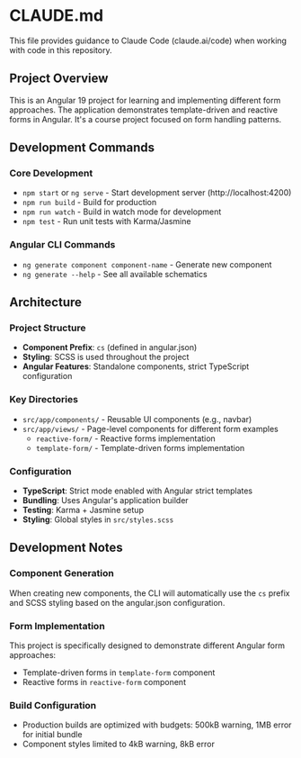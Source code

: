 # CLAUDE.md

This file provides guidance to Claude Code (claude.ai/code) when working with code in this repository.

## Project Overview

This is an Angular 19 project for learning and implementing different form approaches. The application demonstrates template-driven and reactive forms in Angular. It's a course project focused on form handling patterns.

## Development Commands

### Core Development
- `npm start` or `ng serve` - Start development server (http://localhost:4200)
- `npm run build` - Build for production
- `npm run watch` - Build in watch mode for development
- `npm test` - Run unit tests with Karma/Jasmine

### Angular CLI Commands
- `ng generate component component-name` - Generate new component
- `ng generate --help` - See all available schematics

## Architecture

### Project Structure
- **Component Prefix**: `cs` (defined in angular.json)
- **Styling**: SCSS is used throughout the project
- **Angular Features**: Standalone components, strict TypeScript configuration

### Key Directories
- `src/app/components/` - Reusable UI components (e.g., navbar)
- `src/app/views/` - Page-level components for different form examples
  - `reactive-form/` - Reactive forms implementation
  - `template-form/` - Template-driven forms implementation

### Configuration
- **TypeScript**: Strict mode enabled with Angular strict templates
- **Bundling**: Uses Angular's application builder
- **Testing**: Karma + Jasmine setup
- **Styling**: Global styles in `src/styles.scss`

## Development Notes

### Component Generation
When creating new components, the CLI will automatically use the `cs` prefix and SCSS styling based on the angular.json configuration.

### Form Implementation
This project is specifically designed to demonstrate different Angular form approaches:
- Template-driven forms in `template-form` component
- Reactive forms in `reactive-form` component

### Build Configuration
- Production builds are optimized with budgets: 500kB warning, 1MB error for initial bundle
- Component styles limited to 4kB warning, 8kB error